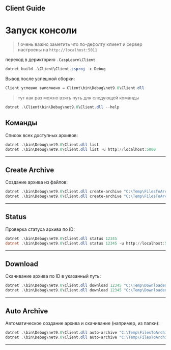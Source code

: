 ## Client Guide

# Запуск консоли

>! очень важно заметить что по-дефолту клиент и сервер настроены на `http://localhost:5011`

переход в дерикторию `.CaspLearn\Client`
```powershell
dotnet build .\Client\Client.csproj -c Debug
```

Вывод после успешной сборки:

```powershell
Client успешно выполнено → Client\bin\Debug\net9.0\Client.dll
```

> тут как раз можно взять путь для следующей команды


```powershell
dotnet .\Client\bin\Debug\net9.0\Client.dll --help 
```

## Команды


Список всех доступных архивов:

```powershell
dotnet .\bin\Debug\net9.0\Client.dll list
dotnet .\bin\Debug\net9.0\Client.dll list -u http://localhost:5000
```

---

##  Create Archive

Создание архива из файлов:

```powershell
dotnet .\bin\Debug\net9.0\Client.dll create-archive "C:\Temp\FilesToArchive"
dotnet .\bin\Debug\net9.0\Client.dll create-archive "C:\Temp\FilesToArchive" -u http://localhost:5000
```

---

##  Status

Проверка статуса архива по ID:

```powershell
dotnet .\bin\Debug\net9.0\Client.dll status 12345
dotnet .\bin\Debug\net9.0\Client.dll status 12345 -u http://localhost:5000
```

---

##  Download

Скачивание архива по ID в указанный путь:

```powershell
dotnet .\bin\Debug\net9.0\Client.dll download 12345 "C:\Temp\Downloaded.zip"
dotnet .\bin\Debug\net9.0\Client.dll download 12345 "C:\Temp\Downloaded.zip" -u http://localhost:5000
```

---

##  Auto Archive

Автоматическое создание архива и скачивание (например, из папки):

```powershell
dotnet .\bin\Debug\net9.0\Client.dll auto-archive "C:\Temp\FilesToArchive"
dotnet .\bin\Debug\net9.0\Client.dll auto-archive "C:\Temp\FilesToArchive" -u http://localhost:5000
```

---